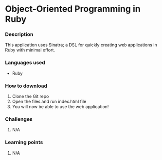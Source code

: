 # Object-Oriented Programming in Ruby 

### Description
This application uses Sinatra; a DSL for quickly creating web applications in Ruby with minimal effort.

### Languages used
* Ruby

### How to download
1. Clone the Git repo
2. Open the files and run index.html file
3. You will now be able to use the web application!

### Challenges
1. N/A

### Learning points
1. N/A
